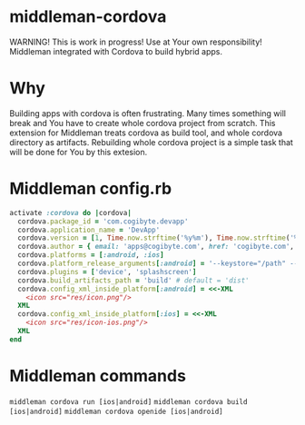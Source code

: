 # middleman-cordova
WARNING! This is work in progress! Use at Your own responsibility!
Middleman integrated with Cordova to build hybrid apps.

# Why
Building apps with cordova is often frustrating. Many times something will break and You have to create whole cordova project from scratch. This extension for Middleman treats cordova as build tool, and whole cordova directory as artifacts. Rebuilding whole cordova project is a simple task that will be done for You by this extesion.

# Middleman config.rb
```ruby
activate :cordova do |cordova|
  cordova.package_id = 'com.cogibyte.devapp'
  cordova.application_name = 'DevApp'
  cordova.version = [1, Time.now.strftime('%y%m'), Time.now.strftime('%d%H%M')].join('.')
  cordova.author = { email: 'apps@cogibyte.com', href: 'cogibyte.com', name: 'CogiByte' }
  cordova.platforms = [:android, :ios]
  cordova.platform_release_arguments[:android] = '--keystore="/path" --password=password --storePassword=password --alias=alias'
  cordova.plugins = ['device', 'splashscreen']
  cordova.build_artifacts_path = 'build' # default = 'dist'
  cordova.config_xml_inside_platform[:android] = <<-XML
    <icon src="res/icon.png"/>
  XML
  cordova.config_xml_inside_platform[:ios] = <<-XML
    <icon src="res/icon-ios.png"/>
  XML
end
```

# Middleman commands
`middleman cordova run [ios|android]`
`middleman cordova build [ios|android]`
`middleman cordova openide [ios|android]`
